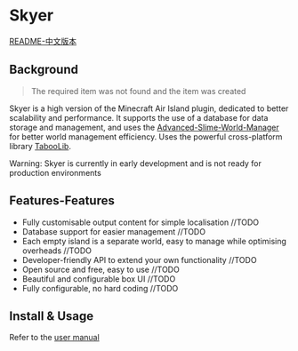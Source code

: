 # Skyer
[README-中文版本](.docs/README-zh_cn.md)
## Background
> The required item was not found and the item was created

Skyer is a high version of the Minecraft Air Island plugin, dedicated to better scalability and performance. It supports the use of a database for data storage and management, and uses the [Advanced-Slime-World-Manager](https://github.com/Paul19988/Advanced-Slime-World-Manager) for better world management efficiency. Uses the powerful cross-platform library [TabooLib](https://github.com/TabooLib/taboolib).

Warning: Skyer is currently in early development and is not ready for production environments
## Features-Features
- Fully customisable output content for simple localisation //TODO
- Database support for easier management //TODO
- Each empty island is a separate world, easy to manage while optimising overheads //TODO
- Developer-friendly API to extend your own functionality //TODO
- Open source and free, easy to use //TODO
- Beautiful and configurable box UI //TODO
- Fully configurable, no hard coding //TODO

## Install & Usage
Refer to the [user manual](/.docs/user/UserManual.md)
## 